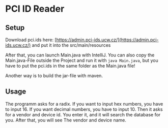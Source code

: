 # PCI ID Reader

## Setup

Download pci.ids here: [https://admin.pci-ids.ucw.cz/](https://admin.pci-ids.ucw.cz/) and put it into the src/main/resources

After that, you can launch Main.java with IntelliJ. You can also copy the Main.java-File outside the Project and run it with `java Main.java`, but you have to put the pci.ids in the same folder as the Main.java file!

Another way is to build the jar-file with maven.

## Usage
The programm asks for a radix. If you want to input hex numbers, you have to input 16. If you want decimal numbers, you have to input 10.
Then it asks for a vendor and device id. You enter it, and it will search the database for you.
After that, you will see The vendor and device name.
